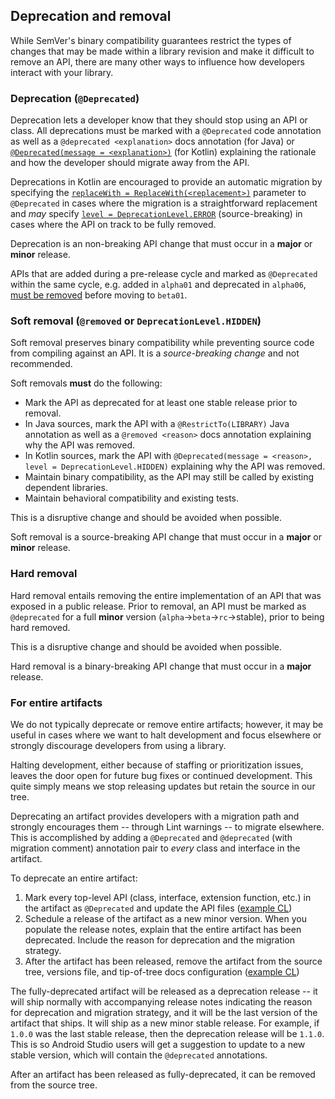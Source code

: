 ## Deprecation and removal

While SemVer's binary compatibility guarantees restrict the types of changes
that may be made within a library revision and make it difficult to remove an
API, there are many other ways to influence how developers interact with your
library.

### Deprecation (`@Deprecated`)

Deprecation lets a developer know that they should stop using an API or class.
All deprecations must be marked with a `@Deprecated` code annotation as well as
a `@deprecated <explanation>` docs annotation (for Java) or
[`@Deprecated(message = <explanation>)`](https://kotlinlang.org/api/latest/jvm/stdlib/kotlin/-deprecated/)
(for Kotlin) explaining the rationale and how the developer should migrate away
from the API.

Deprecations in Kotlin are encouraged to provide an automatic migration by
specifying the
[`replaceWith = ReplaceWith(<replacement>)`](https://kotlinlang.org/api/latest/jvm/stdlib/kotlin/-replace-with/)
parameter to `@Deprecated` in cases where the migration is a straightforward
replacement and *may* specify
[`level = DeprecationLevel.ERROR`](https://kotlinlang.org/api/latest/jvm/stdlib/kotlin/-deprecation-level/)
(source-breaking) in cases where the API on track to be fully removed.

Deprecation is an non-breaking API change that must occur in a **major** or
**minor** release.

APIs that are added during a pre-release cycle and marked as `@Deprecated`
within the same cycle, e.g. added in `alpha01` and deprecated in `alpha06`,
[must be removed](/company/teams/androidx/versioning.md#beta-checklist) before
moving to `beta01`.

### Soft removal (`@removed` or `DeprecationLevel.HIDDEN`)

Soft removal preserves binary compatibility while preventing source code from
compiling against an API. It is a *source-breaking change* and not recommended.

Soft removals **must** do the following:

*   Mark the API as deprecated for at least one stable release prior to removal.
*   In Java sources, mark the API with a `@RestrictTo(LIBRARY)` Java annotation
    as well as a `@removed <reason>` docs annotation explaining why the API was
    removed.
*   In Kotlin sources, mark the API with `@Deprecated(message = <reason>,
    level = DeprecationLevel.HIDDEN)` explaining why the API was removed.
*   Maintain binary compatibility, as the API may still be called by existing
    dependent libraries.
*   Maintain behavioral compatibility and existing tests.

This is a disruptive change and should be avoided when possible.

Soft removal is a source-breaking API change that must occur in a **major** or
**minor** release.

### Hard removal

Hard removal entails removing the entire implementation of an API that was
exposed in a public release. Prior to removal, an API must be marked as
`@deprecated` for a full **minor** version (`alpha`->`beta`->`rc`->stable),
prior to being hard removed.

This is a disruptive change and should be avoided when possible.

Hard removal is a binary-breaking API change that must occur in a **major**
release.

### For entire artifacts

We do not typically deprecate or remove entire artifacts; however, it may be
useful in cases where we want to halt development and focus elsewhere or
strongly discourage developers from using a library.

Halting development, either because of staffing or prioritization issues, leaves
the door open for future bug fixes or continued development. This quite simply
means we stop releasing updates but retain the source in our tree.

Deprecating an artifact provides developers with a migration path and strongly
encourages them -- through Lint warnings -- to migrate elsewhere. This is
accomplished by adding a `@Deprecated` and `@deprecated` (with migration
comment) annotation pair to *every* class and interface in the artifact.

To deprecate an entire artifact:

1.  Mark every top-level API (class, interface, extension function, etc.) in the
    artifact as `@Deprecated` and update the API files
    ([example CL](https://android-review.googlesource.com/c/platform/frameworks/support/+/1938773))
1.  Schedule a release of the artifact as a new minor version. When you populate
    the release notes, explain that the entire artifact has been deprecated.
    Include the reason for deprecation and the migration strategy.
1.  After the artifact has been released, remove the artifact from the source
    tree, versions file, and tip-of-tree docs configuration
    ([example CL](https://android-review.googlesource.com/c/platform/frameworks/support/+/2061731/))

The fully-deprecated artifact will be released as a deprecation release -- it
will ship normally with accompanying release notes indicating the reason for
deprecation and migration strategy, and it will be the last version of the
artifact that ships. It will ship as a new minor stable release. For example, if
`1.0.0` was the last stable release, then the deprecation release will be
`1.1.0`. This is so Android Studio users will get a suggestion to update to a
new stable version, which will contain the `@deprecated` annotations.

After an artifact has been released as fully-deprecated, it can be removed from
the source tree.

